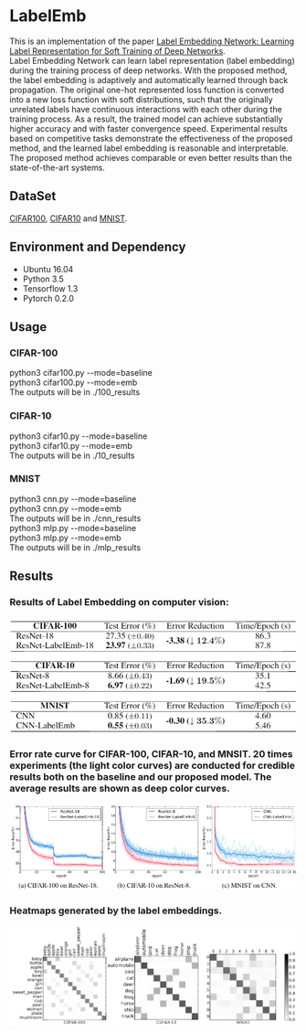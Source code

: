 # LabelEmb
This is an implementation of the paper [Label Embedding Network: Learning Label Representation for Soft Training of Deep Networks](https://xxxx).  
Label Embedding Network can learn label representation (label embedding) during the training process of deep networks. With the proposed method, the label embedding is adaptively and automatically learned through back propagation. The original one-hot represented loss function is converted into a new loss function with soft distributions, such that the originally unrelated labels have continuous interactions with each other during the training process. As a result, the trained model can achieve substantially higher accuracy and with faster convergence speed. Experimental results based on competitive tasks demonstrate the effectiveness of the proposed method, and the learned label embedding is reasonable and interpretable. The proposed method achieves comparable or even better results than the state-of-the-art systems.  
## DataSet
[CIFAR100](https://www.cs.toronto.edu/~kriz/cifar.html), [CIFAR10](https://www.cs.toronto.edu/~kriz/cifar.html) and [MNIST](http://yann.lecun.com/exdb/mnist/).
## Environment and Dependency
- Ubuntu 16.04
- Python 3.5
- Tensorflow 1.3
- Pytorch 0.2.0
## Usage
### CIFAR-100
python3 cifar100.py --mode=baseline  
python3 cifar100.py --mode=emb  
The outputs will be in ./100_results  
### CIFAR-10
python3 cifar10.py --mode=baseline  
python3 cifar10.py --mode=emb  
The outputs will be in ./10_results  
### MNIST
python3 cnn.py --mode=baseline  
python3 cnn.py --mode=emb  
The outputs will be in ./cnn_results  
python3 mlp.py --mode=baseline  
python3 mlp.py --mode=emb  
The outputs will be in ./mlp_results  
## Results
### Results of Label Embedding on computer vision:  
![](fig/cv_tab.png)  

### Error rate curve for CIFAR-100, CIFAR-10, and MNSIT. 20 times experiments (the light color curves) are conducted for credible results both on the baseline and our proposed model. The average results are shown as deep color curves.  
![](fig/cv_fig.png)  

### Heatmaps generated by the label embeddings.  
![](fig/cv_heatmap.png)


